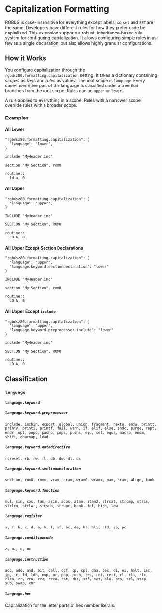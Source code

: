 # Capitalization Formatting

RGBDS is case-insensitive for everything except labels, so `set` and `SET` are the same. Developers have different rules for how they prefer code be capitalized. This extension supports a robust, inheritance-based rule system for configuring capitalization. It allows configuring simple rules in as few as a single declaration, but also allows highly granular configurations.

## How it Works

You configure capitalization through the `rgbdsz80.formatting.capitalization` setting. It takes a dictionary containing _scopes_ as keys and _rules_ as values. The root scope is `language`. Every case-insensitive part of the language is classified under a tree that branches from the root scope. Rules can be `upper` or `lower`.

A rule applies to everything in a scope. Rules with a narrower scope override rules with a broader scope.

### Examples

#### All Lower
```
"rgbdsz80.formatting.capitalization": {
  "language": "lower",
}
```

```
include "MyHeader.inc"

section "My Section", rom0

routine::
  ld a, 0
```

#### All Upper
```
"rgbdsz80.formatting.capitalization": {
  "language": "upper",
}
```

```
INCLUDE "MyHeader.inc"

SECTION "My Section", ROM0

routine::
  LD A, 0
```

#### All Upper Except Section Declarations
```
"rgbdsz80.formatting.capitalization": {
  "language": "upper",
  "language.keyword.sectiondeclaration": "lower"
}
```

```
INCLUDE "MyHeader.inc"

section "My Section", rom0

routine::
  LD A, 0
```

#### All Upper Except `include`
```
"rgbdsz80.formatting.capitalization": {
  "language": "upper",
  "language.keyword.preprocessor.include": "lower"
}
```

```
include "MyHeader.inc"

SECTION "My Section", ROM0

routine::
  LD A, 0
```

## Classification

### `language`
#### `language.keyword`
##### `language.keyword.preprocessor`
`include, incbin, export, global, union, fragment, nextu, endu, printt, printv, printi, printf, fail, warn, if, elif, else, endc, purge, rept, endr, opt, popo, pusho, pops, pushs, equ, set, equs, macro, endm, shift, charmap, load`

##### `language.keyword.datadirective`

`rsreset, rb, rw, rl, db, dw, dl, ds`

##### `language.keyword.sectiondeclaration`

`section, rom0, romx, vram, sram, wram0, wramx, oam, hram, align, bank`

##### `language.keyword.function`

`mul, sin, cos, tan, asin, acos, atan, atan2, strcat, strcmp, strin, strlen, strlwr, strsub, strupr, bank, def, high, low`

##### `language.register`

`a, f, b, c, d, e, h, l, af, bc, de, hl, hli, hld, sp, pc`

##### `language.conditioncode`

`z, nz, c, nc`

##### `language.instruction`

`adc, add, and, bit, call, ccf, cp, cpl, daa, dec, di, ei, halt, inc, jp, jr, ld, ldh, nop, or, pop, push, res, ret, reti, rl, rla, rlc, rlca, rr, rra, rrc, rrca, rst, sbc, scf, set, sla, sra, srl, stop, sub, swap, xor`

##### `language.hex`

Capitalization for the letter parts of hex number literals.
